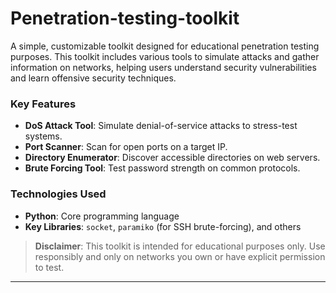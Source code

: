 # Penetration-testing-toolkit

A simple, customizable toolkit designed for educational penetration testing purposes. This toolkit includes various tools to simulate attacks and gather information on networks, helping users understand security vulnerabilities and learn offensive security techniques.

### Key Features
- **DoS Attack Tool**: Simulate denial-of-service attacks to stress-test systems.
- **Port Scanner**: Scan for open ports on a target IP.
- **Directory Enumerator**: Discover accessible directories on web servers.
- **Brute Forcing Tool**: Test password strength on common protocols.

### Technologies Used
- **Python**: Core programming language
- **Key Libraries**: `socket`, `paramiko` (for SSH brute-forcing), and others

> **Disclaimer**: This toolkit is intended for educational purposes only. Use responsibly and only on networks you own or have explicit permission to test.

---
